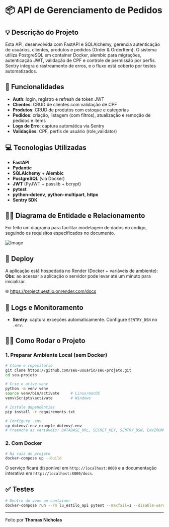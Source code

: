 
# 📦 API de Gerenciamento de Pedidos

## 💡 Descrição do Projeto
Esta API, desenvolvida com FastAPI e SQLAlchemy, gerencia autenticação de usuários, clientes, produtos e pedidos (Order & OrderItem). O sistema utiliza PostgreSQL em container Docker, alembic para migrações, autenticação JWT, validação de CPF e controle de permissão por perfis. Sentry integra o rastreamento de erros, e o fluxo está coberto por testes automatizados.

## 🎯 Funcionalidades
- **Auth**: login, registro e refresh de token JWT  
- **Clientes**: CRUD de clientes com validação de CPF  
- **Produtos**: CRUD de produtos com estoque e categorias  
- **Pedidos**: criação, listagem (com filtros), atualização e remoção de pedidos e items  
- **Logs de Erro**: captura automática via Sentry  
- **Validações**: CPF, perfis de usuário (role_validator)  

## 💻 Tecnologias Utilizadas
- **FastAPI**
- **Pydantic**
- **SQLAlchemy** + **Alembic**  
- **PostgreSQL** (via Docker)  
- **JWT** (PyJWT + passlib + bcrypt)  
- **pytest** 
- **python-dotenv**, **python-multipart**, **httpx**  
- **Sentry SDK**

## 👨‍🔬 Diagrama de Entidade e Relacionamento
Foi feito um diagrama para facilitar modelagem de dados no codigo, seguindo os requisitos especificados no documento.

![Image](https://github.com/user-attachments/assets/9776c2b0-fcf0-42a1-985e-280238a8ee9a)
  
## 🚀 Deploy
A aplicação está hospedada no Render (Docker + variáveis de ambiente):  
**Obs**: ao acessar a aplicação o servidor pode levar até um minuto para inicializar.

🌐 https://projectluestilo.onrender.com/docs

## 📝 Logs e Monitoramento
- **Sentry**: captura exceções automaticamente. Configure `SENTRY_DSN` no `.env`.

## 🙋‍♂️ Como Rodar o Projeto

### 1. Preparar Ambiente Local (sem Docker)
```bash
# Clone o repositório
git clone https://github.com/seu-usuario/seu-projeto.git
cd seu-projeto

# Crie e ative venv
python -m venv venv
source venv/bin/activate     # Linux/macOS
venv\Scripts\activate        # Windows

# Instale dependências
pip install -r requirements.txt

# Configure .env
cp dotenv/.env_example dotenv/.env
# Preencha as variáveis: DATABASE_URL, SECRET_KEY, SENTRY_DSN, ENVIRONMENT=development.

```

### 2. Com Docker
```bash
# Na raiz do projeto
docker-compose up --build
```

O serviço ficará disponível em `http://localhost:8000` e a documentação interativa em `http://localhost:8000/docs`.

## ✅ Testes
```bash
# Dentro do venv ou container
docker-compose run --rm lu_estilo_api pytest --maxfail=1 --disable-warnings -q
```

---

Feito por **Thomas Nicholas**
